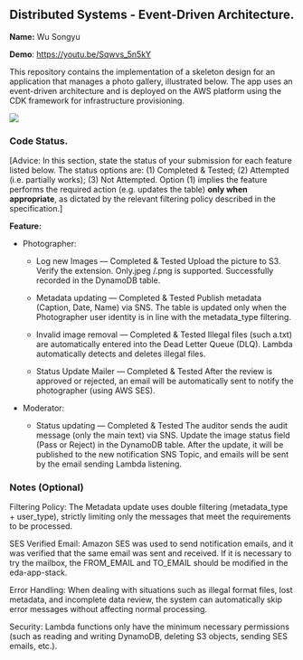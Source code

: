 ## Distributed Systems - Event-Driven Architecture.

__Name:__ Wu Songyu

__Demo__: https://youtu.be/Sqwvs_5n5kY

This repository contains the implementation of a skeleton design for an application that manages a photo gallery, illustrated below. The app uses an event-driven architecture and is deployed on the AWS platform using the CDK framework for infrastructure provisioning.

![](./images/arch.png)

### Code Status.

[Advice: In this section, state the status of your submission for each feature listed below. The status options are: (1) Completed & Tested; (2) Attempted (i.e. partially works); (3) Not Attempted. Option (1) implies the feature performs the required action (e.g. updates the table) __only when appropriate__, as dictated by the relevant filtering policy described in the specification.]

__Feature:__
+ Photographer:

  + Log new Images —  Completed & Tested
    Upload the picture to S3.
    Verify the extension. Only.jpeg /.png is supported.
    Successfully recorded in the DynamoDB table.

  + Metadata updating —  Completed & Tested
    Publish metadata (Caption, Date, Name) via SNS.
    The table is updated only when the Photographer user identity is in line with the metadata_type filtering.

  + Invalid image removal —  Completed & Tested
    Illegal files (such a.txt) are automatically entered into the Dead Letter Queue (DLQ).
    Lambda automatically detects and deletes illegal files.

  + Status Update Mailer —  Completed & Tested
    After the review is approved or rejected, an email will be automatically sent to notify the photographer (using AWS SES).

+ Moderator:

  + Status updating —  Completed & Tested
    The auditor sends the audit message (only the main text) via SNS.
    Update the image status field (Pass or Reject) in the DynamoDB table.
    After the update, it will be published to the new notification SNS Topic, and emails will be sent by the email sending Lambda listening.



### Notes (Optional)

Filtering Policy: The Metadata update uses double filtering (metadata_type + user_type), strictly limiting only the messages that meet the requirements to be processed.

SES Verified Email: Amazon SES was used to send notification emails, and it was verified that the same email was sent and received. If it is necessary to try the mailbox, the FROM_EMAIL and TO_EMAIL should be modified in the eda-app-stack.

Error Handling: When dealing with situations such as illegal format files, lost metadata, and incomplete data review, the system can automatically skip error messages without affecting normal processing.

Security: Lambda functions only have the minimum necessary permissions (such as reading and writing DynamoDB, deleting S3 objects, sending SES emails, etc.).
